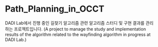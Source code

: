 # Path_Planning_in_OCCT
DADI Lab에서 진행 중인 길찾기 알고리즘 관련 알고리즘 스터디 및 구현 결과를 관리하는 프로젝트입니다.  (A project to manage the study and implementation results of the algorithm related to the wayfinding algorithm in progress at DADI Lab.)
